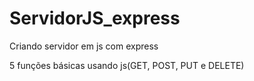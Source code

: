# ServidorJS_express
 
Criando servidor em js com express

5 funções básicas usando js(GET, POST, PUT e DELETE)
